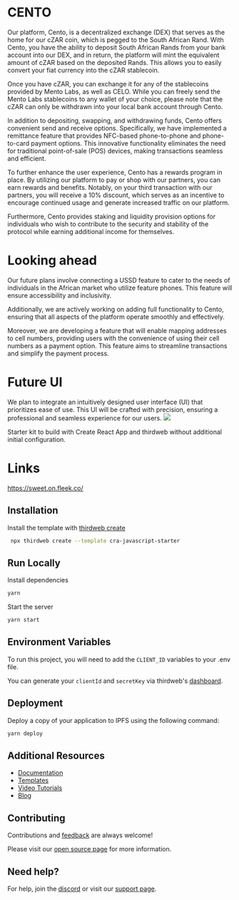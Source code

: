 # CENTO

Our platform, Cento, is a decentralized exchange (DEX) that serves as the home for our cZAR coin, which is pegged to the South African Rand. With Cento, you have the ability to deposit South African Rands from your bank account into our DEX, and in return, the platform will mint the equivalent amount of cZAR based on the deposited Rands. This allows you to easily convert your fiat currency into the cZAR stablecoin.

Once you have cZAR, you can exchange it for any of the stablecoins provided by Mento Labs, as well as CELO. While you can freely send the Mento Labs stablecoins to any wallet of your choice, please note that the cZAR can only be withdrawn into your local bank account through Cento.

In addition to depositing, swapping, and withdrawing funds, Cento offers convenient send and receive options. Specifically, we have implemented a remittance feature that provides NFC-based phone-to-phone and phone-to-card payment options. This innovative functionality eliminates the need for traditional point-of-sale (POS) devices, making transactions seamless and efficient.

To further enhance the user experience, Cento has a rewards program in place. By utilizing our platform to pay or shop with our partners, you can earn rewards and benefits. Notably, on your third transaction with our partners, you will receive a 10% discount, which serves as an incentive to encourage continued usage and generate increased traffic on our platform.

Furthermore, Cento provides staking and liquidity provision options for individuals who wish to contribute to the security and stability of the protocol while earning additional income for themselves.

# Looking ahead
Our future plans involve connecting a USSD feature to cater to the needs of individuals in the African market who utilize feature phones. This feature will ensure accessibility and inclusivity.

Additionally, we are actively working on adding full functionality to Cento, ensuring that all aspects of the platform operate smoothly and effectively.

Moreover, we are developing a feature that will enable mapping addresses to cell numbers, providing users with the convenience of using their cell numbers as a payment option. This feature aims to streamline transactions and simplify the payment process.

# Future UI

We plan to integrate an intuitively designed user interface (UI) that prioritizes ease of use. This UI will be crafted with precision, ensuring a professional and seamless experience for our users.
![](https://github.com/LL-oyiso/figma)



Starter kit to build with Create React App and thirdweb without additional initial configuration.

# Links
https://sweet.on.fleek.co/

## Installation

Install the template with [thirdweb create](https://portal.thirdweb.com/cli/create)

```bash
 npx thirdweb create --template cra-javascript-starter
```

## Run Locally

Install dependencies

```bash
yarn
```

Start the server

```bash
yarn start
```

## Environment Variables

To run this project, you will need to add the `CLIENT_ID` variables to your .env file.

You can generate your `clientId` and `secretKey` via thirdweb's [dashboard](https://thirdweb.com/create-api-key).

## Deployment

Deploy a copy of your application to IPFS using the following command:

```bash
yarn deploy
```

## Additional Resources

- [Documentation](https://portal.thirdweb.com)
- [Templates](https://thirdweb.com/templates)
- [Video Tutorials](https://youtube.com/thirdweb_)
- [Blog](https://blog.thirdweb.com)

## Contributing

Contributions and [feedback](https://feedback.thirdweb.com) are always welcome!

Please visit our [open source page](https://thirdweb.com/open-source) for more information.

## Need help?

For help, join the [discord](https://discord.gg/thirdweb) or visit our [support page](https://support.thirdweb.com).
